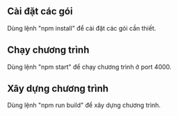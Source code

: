## Cài đặt các gói

Dùng lệnh "npm install" để cài đặt các gói cần thiết.


## Chạy chương trình

Dùng lệnh "npm start" để chạy chương trình ở port 4000.

## Xây dựng chương trình

Dùng lệnh "npm run build" để xây dựng chương trình.
